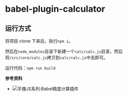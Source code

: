# babel-plugin-calculator

## 运行方式

将项目 clone 下来后，执行`npm i`。

然后在`node_modules`目录下新建一个`calc/calc.js`目录，然后将`/src/core/calc.js`拷贝到`calc/calc.js`中去即可。

运行代码：`npm run build`·

**参考资料**

- ![手撸JS系列:Babel精度计算插件](https://juejin.cn/post/6844904086999924744#heading-3)